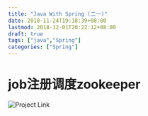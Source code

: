 ```yaml
---
title: "Java With Spring (二一)"
date: 2018-11-24T19:18:39+08:00
lastmod: 2018-12-01T20:22:12+08:00
draft: true
tags: ["java","Spring"]
categories: ["Spring"]
---
```

# job注册调度zookeeper

![Project Link](https://github.com/hyyfrank/play_with_springboot/tree/feature/lesson1)
